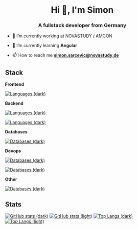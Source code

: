 <h1 align="center">Hi 👋, I'm Simon</h1>
<h3 align="center">A fullstack developer from Germany</h3>

- 🔭 I’m currently working at [NOVASTUDY](https://novastudy.de) / [AMCON](https://amcon.de)

- 🌱 I’m currently learning **Angular**

- 📫 How to reach me **simon.sarcevic@novastudy.de**

<p align="left">
</p>

## Stack

**Frontend**

[![Languages (dark)](https://skillicons.dev/icons?i=html,css,angular,react,=3&theme=dark#gh-dark-mode-only)](https://google.de)


**Backend**

[![Languages (dark)](https://skillicons.dev/icons?i=cs,java,nodejs,=3&theme=dark#gh-dark-mode-only)](https://skillicons.dev#gh-dark-mode-only)

[![Languages (dark)](https://skillicons.dev/icons?i=js,ts,php,=3&theme=dark#gh-dark-mode-only)](https://skillicons.dev#gh-dark-mode-only)


**Databases**

[![Databases (dark)](https://skillicons.dev/icons?i=sqlite,mysql,=3&theme=dark#gh-dark-mode-only)](https://skillicons.dev#gh-dark-mode-only)


**Devops**

[![Databases (dark)](https://skillicons.dev/icons?i=aws,netlify,docker,=3&theme=dark#gh-dark-mode-only)](https://skillicons.dev#gh-dark-mode-only)

[![Databases (dark)](https://skillicons.dev/icons?i=jenkins,bash,bitbucket,=3&theme=dark#gh-dark-mode-only)](https://skillicons.dev#gh-dark-mode-only)


**Other**

[![Databases (dark)](https://skillicons.dev/icons?i=linux,git,kali,=3&theme=dark#gh-dark-mode-only)](https://skillicons.dev#gh-dark-mode-only)


## Stats

[![GitHub stats (dark)](https://github-readme-stats.vercel.app/api?username=simonsarcevic&hide=stars&hide_title=true&show_icons=true&theme=catppuccin_mocha&border_radius=8.0&line_height=24#gh-dark-mode-only)](https://github.com/anuraghazra/github-readme-stats#gh-dark-mode-only)
[![GitHub stats (light)](https://github-readme-stats.vercel.app/api?username=simonsarcevic&hide=stars&hide_title=true&show_icons=true&rank_icon=default&theme=catppuccin_latte&border_radius=8.0&line_height=24#gh-light-mode-only)](https://github.com/anuraghazra/github-readme-stats#gh-light-mode-only)
[![Top Langs (dark)](https://github-readme-stats.vercel.app/api/top-langs/?username=simonsarcevic&size_weight=0.5&count_weight=0.5&layout=compact&hide_title=true&exclude_repo=CommunityForum,CommunityForum-Backend&theme=catppuccin_mocha&border_radius=8.0#gh-dark-mode-only)](https://github.com/anuraghazra/github-readme-stats#gh-dark-mode-only)
[![Top Langs (light)](https://github-readme-stats.vercel.app/api/top-langs/?username=simonsarcevic&size_weight=0.5&count_weight=0.5&layout=compact&hide_title=true&exclude_repo=CommunityForum,CommunityForum-Backend&theme=catppuccin_latte&border_radius=8.0#gh-light-mode-only)](https://github.com/anuraghazra/github-readme-stats#gh-light-mode-only)
